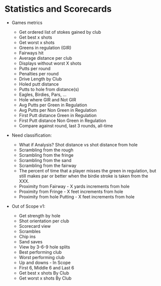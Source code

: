 # Statistics and Scorecards

* Games metrics
  * Get ordered list of stokes gained by club
  * Get best x shots
  * Get worst x shots
  * Greens in regulation (GIR)
  * Fairways hit
  * Average distance per club
  * Displays without worst X shots
  * Putts per round
  * Penalties per round
  * Drive Length by Club
  * Holed putt distance
  * Putts to hole from distance(s)
  * Eagles, Birdies, Pars, ...
  * Hole where GIR and Not GIR
  * Avg Putts per Green in Regulation
  * Avg Putts per Non Green in Regulation
  * First Putt distance Green in Regulation
  * First Putt distance Non Green in Regulation
  * Compare against round, last 3 rounds, all-time

* Need classification:
  * What if Analysis? Shot distance vs shot distance from hole
  * Scrambling from the rough
  * Scrambling from the fringe
  * Scrambling from the sand
  * Scrambling from the fairway
  * The percent of time that a player misses the green in regulation, but still makes par or better when the birdie stroke is taken from the XXX.
  * Proximity from Fairway - X yards increments from hole
  * Proximity from Fringe - X feet increments from hole
  * Proximity from hole Putting - X feet increments from hole

* Out of Scope v1:
  * Get strength by hole
  * Shot orientation per club
  * Scorecard view
  * Scrambles
  * Chip ins
  * Sand saves
  * View by 3-6-9 hole splits
  * Best performing club
  * Worst performing club
  * Up and downs - In Scope
  * First 6, Middle 6 and Last 6
  * Get best x shots By Club
  * Get worst x shots By Club

